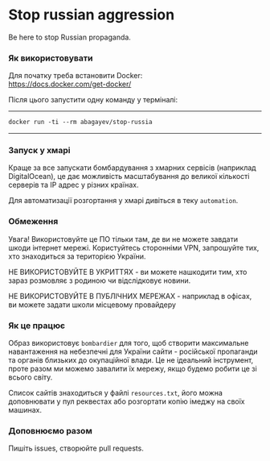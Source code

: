 
# Stop russian aggression

Be here to stop Russian propaganda.

### Як використовувати

Для початку треба встановити Docker:  
https://docs.docker.com/get-docker/

Після цього запустити одну команду у терміналі:

---
```markdown
docker run -ti --rm abagayev/stop-russia
```
---

### Запуск у хмарі

Краще за все запускати бомбардування з хмарних сервісів (наприклад DigitalOcean), це дає можливість масштабування до
великої кількості серверів та IP адрес у різних країнах.

Для автоматизації розгортання у хмарі дивіться в теку `automation`.

### Обмеження

Увага! Використовуйте це ПО тільки там, де ви не можете завдати шкоди інтернет мережі. Користуйтесь сторонніми VPN,
запрошуйте тих, хто знаходиться за територією України.

НЕ ВИКОРИСТОВУЙТЕ В УКРИТТЯХ - ви можете нашкодити тим, хто зараз розмовляє з родиною чи відслідковує новини.

НЕ ВИКОРИСТОВУЙТЕ В ПУБЛІЧНИХ МЕРЕЖАХ - наприклад в офісах, ви можете задати школи місцевому провайдеру

### Як це працює

Образ використовує `bombardier` для того, щоб створити максимальне навантаження на небезпечні для України сайти -
російської пропаганди та органів близьких до окупаційної влади. Це не ідеальний інструмент, проте разом ми можемо
завалити їх мережу, якщо будемо робити це зі всього світу.

Список сайтів знаходиться у файлі `resources.txt`, його можна доповнювати у пул реквестах або розгортати копію імеджу на
своїх машинах.

### Доповнюємо разом

Пишіть issues, створюйте pull requests.  
